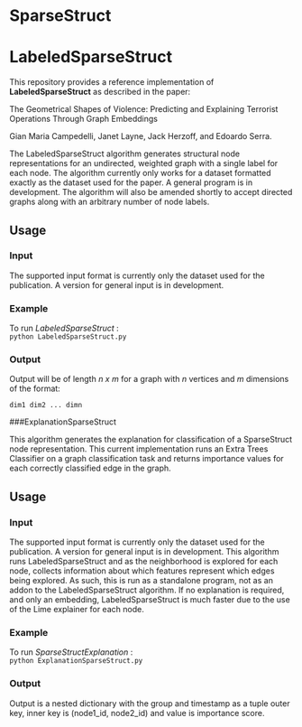 # SparseStruct

# LabeledSparseStruct

This repository provides a reference implementation of **LabeledSparseStruct** as described in the paper:

The Geometrical Shapes of Violence: Predicting and Explaining Terrorist Operations Through Graph Embeddings

Gian Maria Campedelli, Janet Layne, Jack Herzoff, and Edoardo Serra.

The LabeledSparseStruct algorithm generates structural node representations for an undirected, weighted graph with a single label for each node. The algorithm currently only works
for a dataset formatted exactly as the dataset used for the paper. A general program is in development.
The algorithm will also be amended shortly to accept directed graphs along with an arbitrary number of node labels. 

## Usage

### Input

The supported input format is currently only the dataset used for the publication. A version for general input is in development.

### Example

To run *LabeledSparseStruct* :<br/>
	``python LabeledSparseStruct.py``



### Output

Output will be of length *n x m* for a graph with *n* vertices and *m* dimensions of the format:

    dim1 dim2 ... dimn

###ExplanationSparseStruct

This algorithm generates the explanation for classification of a SparseStruct node representation. This current implementation runs an Extra Trees Classifier on a graph classification task and returns importance values for each correctly classified edge in the graph.

## Usage

### Input

The supported input format is currently only the dataset used for the publication. A version for general input is in development. This algorithm runs LabeledSparseStruct and as the neighborhood is explored for each node, collects information about which features represent which edges being explored. As such, this is run as a standalone program, not as an addon to the LabeledSparseStruct algorithm. If no explanation is required, and only an embedding, LabeledSparseStruct is much faster due to the use of the Lime explainer for each node.

### Example

To run *SparseStructExplanation* :<br/>
	``python ExplanationSparseStruct.py``



### Output

Output is a nested dictionary with the group and timestamp as a tuple outer key, inner key is (node1_id, node2_id) and value is importance score.
